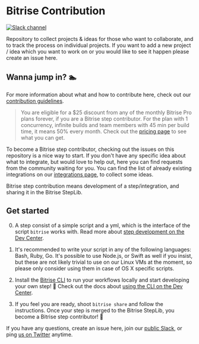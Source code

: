# Bitrise Contribution

[![Slack channel](http://chat.bitrise.io/badge.svg)](http://chat.bitrise.io)

Repository to collect projects & ideas for those who want to collaborate, and to track the process on individual projects. If you want to add a new project / idea which you want to work on or you would like to see it happen please create an issue here.

## Wanna jump in? 🏊

For more information about what and how to contribute here, check out our [contribution guidelines](https://github.com/bitrise-io/bitrise-contrib/blob/master/CONTRIBUTION.md). 

> You are eligible for a $25 discount from any of the monthly Bitrise Pro plans forever, if you are a Bitrise step contributor. For the plan with 1 concurrency, infinite builds and team members with 45 min per build time, it means 50% every month. Check out the [pricing page](https://bitrise.io/pricing) to see what you can get.

To become a Bitrise step contributor, checking out the issues on this repository is a nice way to start. If you don't have any specific idea about what to integrate, but would love to help out, here you can find requests from the community waiting for you. You can find the list of already existing integrations on our [integrations page]([integrate](https://bitrise.io/integrations)), to collect some ideas.

Bitrise step contribution means development of a step/integration, and sharing it in the Bitrise StepLib. 

## Get started

0. A step consist of a simple script and a yml, which is the interface of the script `bitrise` works with. Read more about [step development on the Dev Center](http://devcenter.bitrise.io/docs/step-dev).

1. It's recommended to write your script in any of the following languages: Bash, Ruby, Go. It's possible to use Node.js, or Swift as well if you insist, but these are not likely trivial to use on our Linux VMs at the moment, so please only consider using them in case of OS X specific scripts.

2. Install the [Bitrise CLI](https://github.com/bitrise-io/bitrise) to run your workflows locally and start developing your own step! 🔨 Check out the docs about [using the CLI on the Dev Center](http://devcenter.bitrise.io/docs/bitrise-command-line-interface-how-to-guide).

3. If you feel you are ready, shoot `bitrise share` and follow the instructions. Once your step is merged to the Bitrise StepLib, you become a Bitrise step contributor! 🍷

If you have any questions, create an issue here, join our [public Slack](https://chat.bitrise.io), or ping [us on Twitter](https://twitter.com/bitrise) anytime.
